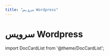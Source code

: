 ```yaml
---
title: "سرویس Wordpress"
---
```

# سرویس Wordpress

import DocCardList from '@theme/DocCardList';

<DocCardList />